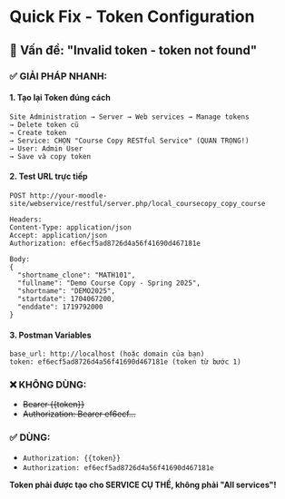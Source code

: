 # Quick Fix - Token Configuration

## 🎯 Vấn đề: "Invalid token - token not found"

### ✅ GIẢI PHÁP NHANH:

#### 1. Tạo lại Token đúng cách
```
Site Administration → Server → Web services → Manage tokens
→ Delete token cũ
→ Create token
→ Service: CHỌN "Course Copy RESTful Service" (QUAN TRỌNG!)
→ User: Admin User
→ Save và copy token
```

#### 2. Test URL trực tiếp
```
POST http://your-moodle-site/webservice/restful/server.php/local_coursecopy_copy_course

Headers:
Content-Type: application/json
Accept: application/json  
Authorization: ef6ecf5ad8726d4a56f41690d467181e

Body:
{
  "shortname_clone": "MATH101",
  "fullname": "Demo Course Copy - Spring 2025",
  "shortname": "DEMO2025", 
  "startdate": 1704067200,
  "enddate": 1719792000
}
```

#### 3. Postman Variables
```
base_url: http://localhost (hoặc domain của bạn)
token: ef6ecf5ad8726d4a56f41690d467181e (token từ bước 1)
```

### ❌ KHÔNG DÙNG:
- ~~Bearer {{token}}~~
- ~~Authorization: Bearer ef6ecf...~~

### ✅ DÙNG:
- `Authorization: {{token}}`
- `Authorization: ef6ecf5ad8726d4a56f41690d467181e`

**Token phải được tạo cho SERVICE CỤ THỂ, không phải "All services"!**